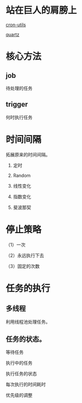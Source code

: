 # 站在巨人的肩膀上

[cron-utils](https://github.com/jmrozanec/cron-utils)

[quartz](https://github.com/quartz-scheduler/quartz)

# 核心方法

## job

待处理的任务

## trigger

何时执行任务

# 时间间隔

拓展原来的时间间隔。

1. 定时

2. Random

3. 线性变化

4. 指数变化

5. 斐波那契

# 停止策略

（1）一次

（2）永远执行下去

（3）固定的次数

# 任务的执行

## 多线程

利用线程池处理任务。

## 任务的状态。

等待任务

执行中的任务

执行任务的状态

每次执行的时间耗时

优先级的调整
